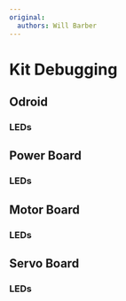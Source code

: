 ```yaml
---
original:
  authors: Will Barber
---
```

# Kit Debugging

## Odroid

### LEDs

## Power Board

### LEDs

## Motor Board

### LEDs

## Servo Board

### LEDs
